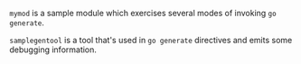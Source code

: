 `mymod` is a sample module which exercises several modes of invoking `go
generate`.

`samplegentool` is a tool that's used in `go generate` directives and emits some
debugging information.
